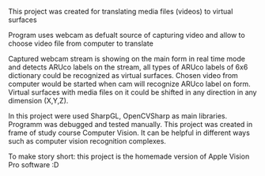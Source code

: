 This project was created for translating media files (videos) to virtual surfaces

Program uses webcam as defualt source of capturing video and allow to choose video file from computer to translate

Captured webcam stream is showing on the main form in real time mode and detects ARUco labels on the stream, all types of ARUco labels of 6x6 dictionary could be recognized as virtual surfaces.
Chosen video from computer would be started when cam will recognize ARUco label on form. Virtual surfaces with media files on it could be shifted in any direction in any dimension (X,Y,Z).

In this project were used SharpGL, OpenCVSharp as main libraries. Programm was debugged and tested manually. This project was created in frame of study course Computer Vision.
It can be helpful in different ways such as computer vision recognition complexes.

To make story short: this project is the homemade version of Apple Vision Pro software :D
